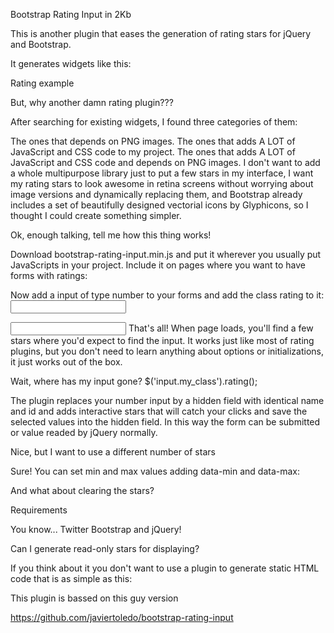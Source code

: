 Bootstrap Rating Input in 2Kb

This is another plugin that eases the generation of rating stars for jQuery and Bootstrap.

It generates widgets like this:

Rating example

But, why another damn rating plugin???

After searching for existing widgets, I found three categories of them:

The ones that depends on PNG images.
The ones that adds A LOT of JavaScript and CSS code to my project.
The ones that adds A LOT of JavaScript and CSS code and depends on PNG images.
I don't want to add a whole multipurpose library just to put a few stars in my interface, I want my rating stars to look awesome in retina screens without worrying about image versions and dynamically replacing them, and Bootstrap already includes a set of beautifully designed vectorial icons by Glyphicons, so I thought I could create something simpler.

Ok, enough talking, tell me how this thing works!

Download bootstrap-rating-input.min.js and put it wherever you usually put JavaScripts in your project. Include it on pages where you want to have forms with ratings:

<script src="path/to/javascripts/bootstrap-rating-input.min.js" type="text/javascript"></script>
Now add a input of type number to your forms and add the class rating to it:
<input class="rating" data-max="4" data-min="0" id="some_id" name="your_awesome_parameter" type="number" />

<input type="number" name="your_awesome_parameter" id="some_id" class="rating" />
That's all! When page loads, you'll find a few stars where you'd expect to find the input. It works just like most of rating plugins, but you don't need to learn anything about options or initializations, it just works out of the box.

Wait, where has my input gone?
$('input.my_class').rating();

The plugin replaces your number input by a hidden field with identical name and id and adds interactive stars that will catch your clicks and save the selected values into the hidden field. In this way the form can be submitted or value readed by jQuery normally.

Nice, but I want to use a different number of stars

Sure! You can set min and max values adding data-min and data-max:


And what about clearing the stars?

Requirements

You know... Twitter Bootstrap and jQuery!

Can I generate read-only stars for displaying?

If you think about it you don't want to use a plugin to generate static HTML code that is as simple as this:


This plugin is bassed on this guy version

https://github.com/javiertoledo/bootstrap-rating-input

